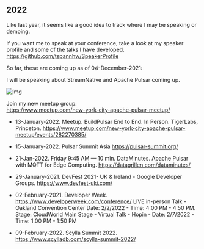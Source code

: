 ## 2022


Like last year, it seems like a good idea to track where I may be speaking or demoing.

If you want me to speak at your conference, take a look at my speaker profile and some of the talks I have developed.
https://github.com/tspannhw/SpeakerProfile

So far, these are coming up as of 04-December-2021:

I will be speaking about StreamNative and Apache Pulsar coming up.

![img](https://media-exp1.licdn.com/dms/image/sync/C5627AQFH3Jjd9y38CA/articleshare-shrink_800/0/1637719426197?e=1638975600&v=beta&t=xX5bWfaOQq3P9lyomNVmO0jN0oe3N8PSr01inPx8tPQ)

Join my new meetup group:   
https://www.meetup.com/new-york-city-apache-pulsar-meetup/

* 13-January-2022.  Meetup.  BuildPulsar End to End.  In Person.   TigerLabs, Princeton. https://www.meetup.com/new-york-city-apache-pulsar-meetup/events/282270385/

* 15-January-2022. Pulsar Summit Asia https://pulsar-summit.org/

* 21-Jan-2022.  Friday 9:45 AM — 10 min.  DataMinutes. Apache Pulsar with MQTT for Edge Computing.  https://datagrillen.com/dataminutes/

* 29-January-2021.  DevFest 2021- UK & Ireland - Google Developer Groups. https://www.devfest-uki.com/

* 02-February-2021. Developer Week. https://www.developerweek.com/conference/ LIVE in-person Talk - Oakland Convention Center Date: 2/2/2022 - Time: 4:00 PM - 4:50 PM.  Stage: CloudWorld Main Stage - Virtual Talk - Hopin - Date: 2/7/2022 - Time: 1:00 PM - 1:50 PM

* 09-February-2022.   Scylla Summit 2022.   https://www.scylladb.com/scylla-summit-2022/



